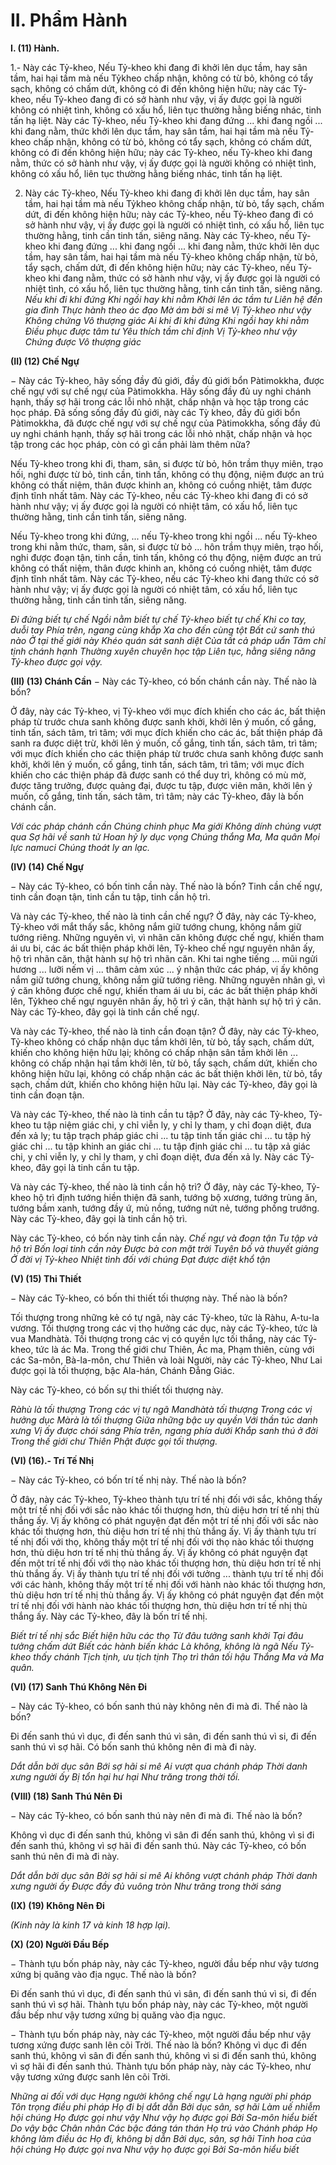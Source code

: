 # II. Phẩm Hành

**I. (11) Hành.**

1.- Này các Tỷ-kheo, Nếu Tỷ-kheo khi đang đi khởi lên dục tầm, hay sân tầm, hai hại tầm mà nếu Tỷkheo chấp nhận, không có từ bỏ, không có tẩy sạch, không có chấm dứt, không có đi đến không hiện
hữu; này các Tỷ-kheo, nếu Tỷ-kheo đang đi có sở hành như vậy, vị ấy được gọi là người không có nhiệt
tình, không có xấu hổ, liên tục thường hằng biếng nhác, tinh tấn hạ liệt. Này các Tỷ-kheo, nếu Tỷ-kheo
khi đang đứng ... khi đang ngồi ... khi đang nằm, thức khởi lên dục tầm, hay sân tầm, hai hại tầm mà nếu
Tỷ-kheo chấp nhận, không có từ bỏ, không có tẩy sạch, không có chấm dứt, không có đi đến không hiện
hữu; này các Tỷ-kheo, nếu Tỷ-kheo khi đang nằm, thức có sở hành như vậy, vị ấy được gọi là người
không có nhiệt tình, không có xấu hổ, liên tục thường hằng biếng nhác, tinh tấn hạ liệt.

2. Này các Tỷ-kheo, Nếu Tỷ-kheo khi đang đi khởi lên dục tầm, hay sân tầm, hai hại tầm mà nếu Tỷkheo không chấp nhận, từ bỏ, tẩy sạch, chấm dứt, đi đến không hiện hữu; này các Tỷ-kheo, nếu Tỷ-kheo
đang đi có sở hành như vậy, vị ấy được gọi là người có nhiệt tình, có xấu hổ, liên tục thường hằng, tinh
cần tinh tấn, siêng năng. Này các Tỷ-kheo, nếu Tỷ-kheo khi đang đứng ... khi đang ngồi ... khi đang
nằm, thức khởi lên dục tầm, hay sân tầm, hai hại tầm mà nếu Tỷ-kheo không chấp nhận, từ bỏ, tẩy sạch,
chấm dứt, đi đến không hiện hữu; này các Tỷ-kheo, nếu Tỷ-kheo khi đang nằm, thức có sở hành như
vậy, vị ấy được gọi là người có nhiệt tình, có xấu hổ, liên tục thường hằng, tinh cần tinh tấn, siêng năng.
_Nếu khi đi khi đứng_
_Khi ngồi hay khi nằm_
_Khởi lên ác tầm tư_
_Liên hệ đến gia đình_
_Thực hành theo ác đạo_
_Mờ ám bởi si mê_
_Vị Tỷ-kheo như vậy_
_Không chứng Vô thượng giác_
_Ai khi đi khi đứng_
_Khi ngồi hay khi nằm_
_Ðiều phục được tâm tư_
_Yêu thích tầm chỉ định_
_Vị Tỷ-kheo như vậy_
_Chứng được Vô thượng giác_

**(II) (12) Chế Ngự**

− Này các Tỷ-kheo, hãy sống đầy đủ giới, đầy đủ giới bổn Pàtimokkha, được chế ngự với sự chế ngự của
Pàtimokkha. Hãy sống đầy đủ uy nghi chánh hạnh, thấy sợ hãi trong các lỗi nhỏ nhặt, chấp nhận và học
tập trong các học pháp. Ðã sống sống đầy đủ giới, này các Tỳ kheo, đầy đủ giới bổn Pàtimokkha, đã
được chế ngự với sự chế ngự của Pàtimokkha, sống đầy đủ uy nghi chánh hạnh, thấy sợ hãi trong các lỗi
nhỏ nhặt, chấp nhận và học tập trong các học pháp, còn có gì cần phải làm thêm nữa?

Nếu Tỷ-kheo trong khi đi, tham, sân, si được từ bỏ, hôn trầm thụy miên, trạo hối, nghi được từ bỏ, tinh
cần, tinh tấn, không có thụ động, niệm được an trú không có thất niệm, thân được khinh an, không có
cuồng nhiệt, tâm được định tĩnh nhất tâm. Này các Tỷ-kheo, nếu các Tỷ-kheo khi đang đi có sở hành
như vậy; vị ấy được gọi là người có nhiệt tâm, có xấu hổ, liên tục thường hằng, tinh cần tinh tấn, siêng
năng.

Nếu Tỷ-kheo trong khi đứng, ... nếu Tỷ-kheo trong khi ngồi ... nếu Tỷ-kheo trong khi nằm thức, tham,
sân, si được từ bỏ ... hôn trầm thụy miên, trạo hối, nghi được đoạn tận, tinh cần, tinh tấn, không có thụ
động, niệm được an trú không có thất niệm, thân được khinh an, không có cuống nhiệt, tâm được định
tĩnh nhất tâm. Này các Tỷ-kheo, nếu các Tỷ-kheo khi đang thức có sở hành như vậy; vị ấy được gọi là
người có nhiệt tâm, có xấu hổ, liên tục thường hằng, tinh cần tinh tấn, siêng năng.

_Ði đứng biết tự chế_
_Ngồi nằm biết tự chế_
_Tỷ-kheo biết tự chế_
_Khi co tay, duỗi tay_
_Phía trên, ngang cùng khắp_
_Xa cho đến cùng tột_
_Bất cứ sanh thú nào_
_Ở tại thế giới này_
_Khéo quán sát sanh diệt_
_Của tất cả pháp uẩn_
_Tâm chỉ tịnh chánh hạnh_
_Thường xuyên chuyên học tập_
_Liên tục, hằng siêng năng_
_Tỷ-kheo được gọi vậy._

**(III) (13) Chánh Cần**
− Này các Tỷ-kheo, có bốn chánh cần này. Thế nào là bốn?

Ở đây, này các Tỷ-kheo, vị Tỷ-kheo với mục đích khiến cho các ác, bất thiện pháp từ trước chưa sanh
không được sanh khởi, khởi lên ý muốn, cố gắng, tinh tấn, sách tâm, trì tâm; với mục đích khiến cho các
ác, bất thiện pháp đã sanh ra được diệt trừ, khởi lên ý muốn, cố gắng, tinh tấn, sách tâm, trì tâm; với mục
đích khiến cho các thiện pháp từ trước chưa sanh không được sanh khởi, khởi lên ý muốn, cố gắng, tinh
tấn, sách tâm, trì tâm; với mục đích khiến cho các thiện pháp đã được sanh có thể duy trì, không có mù
mờ, được tăng trưởng, được quảng đại, được tu tập, được viên mãn, khởi lên ý muốn, cố gắng, tinh tấn,
sách tâm, trì tâm; này các Tỷ-kheo, đây là bốn chánh cần.

_Với các pháp chánh cần_
_Chúng chinh phục Ma giới_
_Không dính chúng vượt qua_
_Sợ hãi về sanh tử_
_Hoan hỷ ly dục vọng_
_Chúng thắng Ma, Ma quân_
_Mọi lực namuci_
_Chúng thoát ly an lạc._

**(IV) (14) Chế Ngự**

− Này các Tỷ-kheo, có bốn tinh cần này. Thế nào là bốn? Tinh cần chế ngự, tinh cần đoạn tận, tinh cần
tu tập, tinh cần hộ trì.

Và này các Tỷ-kheo, thế nào là tinh cần chế ngự? Ở đây, này các Tỷ-kheo, Tỷ-kheo với mắt thấy sắc,
không nắm giữ tướng chung, không nắm giữ tướng riêng. Những nguyên vì, vì nhãn căn không được
chế ngự, khiến tham ái ưu bi, các ác bất thiện pháp khởi lên, Tỷ-kheo chế ngự nguyên nhân ấy, hộ trì
nhãn căn, thật hành sự hộ trì nhãn căn. Khi tai nghe tiếng ... mũi ngửi hương ... lưỡi nếm vị ... thâm cảm
xúc ... ý nhận thức các pháp, vị ấy không nắm giữ tướng chung, không nắm giữ tướng riêng. Những
nguyên nhân gì, vì ý căn không được chế ngự, khiến tham ái ưu bi, các ác bất thiện pháp khởi lên, Tỷkheo chế ngự nguyên nhân ấy, hộ trì ý căn, thật hành sự hộ trì ý căn. Này các Tỷ-kheo, đây gọi là tinh
cần chế ngự.

Và này các Tỷ-kheo, thế nào là tinh cần đoạn tận? Ở đây, này các Tỷ-kheo, Tỷ-kheo không có chấp
nhận dục tầm khởi lên, từ bỏ, tẩy sạch, chấm dứt, khiến cho không hiện hữu lại; không có chấp nhận sân
tầm khởi lên ... không có chấp nhận hại tầm khởi lên, từ bỏ, tẩy sạch, chấm dứt, khiến cho không hiện
hữu lại, không có chấp nhận các ác bất thiện khởi lên, từ bỏ, tẩy sạch, chấm dứt, khiến cho không hiện
hữu lại. Này các Tỷ-kheo, đây gọi là tinh cần đoạn tận.

Và này các Tỷ-kheo, thế nào là tinh cần tu tập? Ở đây, này các Tỷ-kheo, Tỷ-kheo tu tập niệm giác chi, y
chỉ viễn ly, y chỉ ly tham, y chỉ đoạn diệt, đưa đến xả ly; tu tập trạch pháp giác chi ... tu tập tinh tấn giác
chi ... tu tập hỷ giác chi ... tu tập khinh an giác chi ... tu tập định giác chi ... tu tập xả giác chi, y chỉ viễn
ly, y chỉ ly tham, y chỉ đoạn diệt, đưa đến xả ly. Này các Tỷ-kheo, đây gọi là tinh cần tu tập.

Và này các Tỷ-kheo, thế nào là tinh cần hộ trì? Ở đây, này các Tỷ-kheo, Tỷ-kheo hộ trì định tướng hiền
thiện đã sanh, tướng bộ xương, tướng trùng ăn, tướng bầm xanh, tướng đầy ứ, mủ nồng, tướng nứt nẻ,
tướng phồng trướng. Này các Tỷ-kheo, đây gọi là tinh cần hộ trì.

Này các Tỷ-kheo, có bốn này tinh cần này.
_Chế ngự và đoạn tận_
_Tu tập và hộ trì_
_Bốn loại tinh cần này_
_Ðược bà con mặt trời_
_Tuyên bố và thuyết giảng_
_Ở đời vị Tỷ-kheo_
_Nhiệt tình đối với chúng_
_Ðạt được diệt khổ tận_

**(V) (15) Thi Thiết**

− Này các Tỷ-kheo, có bốn thi thiết tối thượng này. Thế nào là bốn?

Tối thượng trong những kẻ có tự ngã, này các Tỷ-kheo, tức là Ràhu, A-tu-la vương. Tối thượng trong
các vị thọ hưởng các dục, này các Tỷ-kheo, tức là vua Mandhàtà. Tối thượng trong các vị có quyền lực
tối thắng, này các Tỷ-kheo, tức là ác Ma. Trong thế giới chư Thiên, Ác ma, Phạm thiên, cùng với các
Sa-môn, Bà-la-môn, chư Thiên và loài Người, này các Tỷ-kheo, Như Lai được gọi là tối thượng, bậc Ala-hán, Chánh Ðẳng Giác.

Này các Tỷ-kheo, có bốn sự thi thiết tối thượng này.

_Ràhù là tối thượng_
_Trong các vị tự ngã_
_Mandhàtà tối thượng_
_Trong các vị hưởng dục_
_Màrà là tối thượng_
_Giữa những bậc uy quyền_
_Với thần túc danh xưng_
_Vị ấy được chói sáng_
_Phía trên, ngang phía dưới_
_Khắp sanh thú ở đời_
_Trong thế giới chư Thiên_
_Phật được gọi tối thượng._

**(VI) (16).- Trí Tế Nhị**

− Này các Tỷ-kheo, có bốn trí tế nhị này. Thế nào là bốn?

Ở đây, này các Tỷ-kheo, Tỷ-kheo thành tựu trí tế nhị đối với sắc, không thấy một trí tế nhị đối với sắc
nào khác tối thượng hơn, thù diệu hơn trí tế nhị thù thắng ấy. Vị ấy không có phát nguyện đạt đến một
trí tế nhị đối với sắc nào khác tối thượng hơn, thù diệu hơn trí tế nhị thù thắng ấy. Vị ấy thành tựu trí tế
nhị đối với thọ, không thấy một trí tế nhị đối với thọ nào khác tối thượng hơn, thù diệu hơn trí tế nhị thù
thắng ấy. Vị ấy không có phát nguyện đạt đến một trí tế nhị đối với thọ nào khác tối thượng hơn, thù
diệu hơn trí tế nhị thù thắng ấy. Vị ấy thành tựu trí tế nhị đối với tưởng ... thành tựu trí tế nhị đối với các
hành, không thấy một trí tế nhị đối với hành nào khác tối thượng hơn, thù diệu hơn trí tế nhị thù thắng
ấy. Vị ấy không có phát nguyện đạt đến một trí tế nhị đối với hành nào khác tối thượng hơn, thù diệu
hơn trí tế nhị thù thắng ấy. Này các Tỷ-kheo, đây là bốn trí tế nhị.

_Biết trí tế nhị sắc_
_Biết hiện hữu các thọ_
_Từ đâu tưởng sanh khởi_
_Tại đâu tưởng chấm dứt_
_Biết các hành biến khác_
_Là không, không là ngã_
_Nếu Tỷ-kheo thấy chánh_
_Tịch tịnh, ưu tịch tịnh_
_Thọ trì thân tối hậu_
_Thắng Ma và Ma quân._

**(VI) (17) Sanh Thú Không Nên Ði**

− Này các Tỷ-kheo, có bốn sanh thú này không nên đi mà đi. Thế nào là bốn?

Ði đến sanh thú vì dục, đi đến sanh thú vì sân, đi đến sanh thú vì si, đi đến sanh thú vì sợ hãi. Có bốn
sanh thú không nên đi mà đi này.

_Dắt dẫn bởi dục sân_
_Bới sợ hãi si mê_
_Ai vượt qua chánh pháp_
_Thời danh xưng người ấy_
_Bị tổn hại hư hại_
_Như trăng trong thời tối._

**(VIII) (18) Sanh Thú Nên Ði**

− Này các Tỷ-kheo, có bốn sanh thú này nên đi mà đi. Thế nào là bốn?

Không vì dục đi đến sanh thú, không vì sân đi đến sanh thú, không vì si đi đến sanh thú, không vì sợ hãi
đi đến sanh thú. Này các Tỷ-kheo, có bốn sanh thú nên đi mà đi này.

_Dắt dẫn bởi dục sân_
_Bởi sợ hãi si mê_
_Ai không vượt chánh pháp_
_Thời danh xưng người ấy_
_Ðược đầy đủ vuông tròn_
_Như trăng trong thời sáng_

**(IX) (19) Không Nên Ði**

_(Kinh này là kinh 17 và kinh 18 hợp lại)._

**(X) (20) Người Ðầu Bếp**

− Thành tựu bốn pháp này, này các Tỷ-kheo, người đầu bếp như vậy tương xứng bị quăng vào địa ngục.
Thế nào là bốn?

Ði đến sanh thú vì dục, đi đến sanh thú vì sân, đi đến sanh thú vì si, đi đến sanh thú vì sợ hãi. Thành tựu
bốn pháp này, này các Tỷ-kheo, một người đầu bếp như vậy tương xứng bị quăng vào địa ngục.

− Thành tựu bốn pháp này, này các Tỷ-kheo, một người đầu bếp như vậy tương xứng được sanh lên cõi
Trời. Thế nào là bốn?
Không vì dục đi đến sanh thú, không vì sân đi đến sanh thú, không vì si đi đến sanh thú, không vì sợ hãi
đi đến sanh thú. Thành tựu bốn pháp này, này các Tỷ-kheo, như vậy tương xứng được sanh lên cõi Trời.

_Những ai đối với dục_
_Hạng người không chế ngự_
_Là hạng người phi pháp_
_Tôn trọng điều phi pháp_
_Họ đi bị dắt dẫn_
_Bởi dục sân, sợ hãi_
_Làm uế nhiễm hội chúng_
_Họ được gọi như vậy_
_Như vậy họ được gọi_
_Bởi Sa-môn hiểu biết_
_Do vậy bậc Chân nhân_
_Các bậc đáng tán thán_
_Họ trú vào Chánh pháp_
_Họ không làm điều ác_
_Họ đi, không bị dẫn_
_Bởi dục, sân, sợ hãi_
_Tinh hoa của hội chúng_
_Họ được gọi nva_
_Như vậy họ được gọi_
_Bởi Sa-môn hiểu biết_

